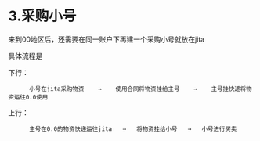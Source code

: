# 3.采购小号

来到00地区后，还需要在同一账户下再建一个采购小号就放在jita

具体流程是 

下行：

          小号在jita采购物资    →    使用合同将物资挂给主号    →    主号挂快递将物资运往0.0使用 

上行：

          主号在0.0的物资快递运往jita   →   将物资挂给小号   →   小号进行买卖

